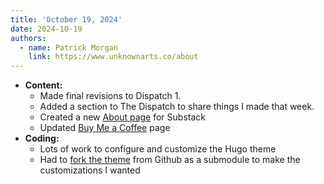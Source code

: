 ```yaml
---
title: 'October 19, 2024'
date: 2024-10-19
authors:
  - name: Patrick Morgan
    link: https://www.unknownarts.co/about
---
```


- **Content:**
	- Made final revisions to Dispatch 1.
	- Added a section to The Dispatch to share things I made that week.
	- Created a new [About page](https://www.unknownarts.co/about) for Substack
	- Updated [Buy Me a Coffee](https://buymeacoffee.com/itspatmorgan) page
- **Coding:**
    - Lots of work to configure and customize the Hugo theme
    - Had to [fork the theme](https://github.com/itspatmorgan/hextra-custom) from Github as a submodule to make the customizations I wanted